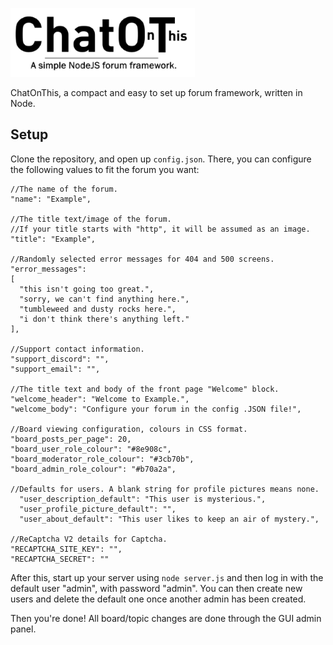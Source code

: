 ![Chatot Logo](small_logo.png)

ChatOnThis, a compact and easy to set up forum framework, written in Node.

## Setup
Clone the repository, and open up `config.json`. There, you can configure the following values to fit the forum you want:
```
//The name of the forum.
"name": "Example",

//The title text/image of the forum.
//If your title starts with "http", it will be assumed as an image.
"title": "Example",

//Randomly selected error messages for 404 and 500 screens.
"error_messages": 
[
  "this isn't going too great.",
  "sorry, we can't find anything here.",
  "tumbleweed and dusty rocks here.",
  "i don't think there's anything left."
],

//Support contact information.
"support_discord": "",
"support_email": "",

//The title text and body of the front page "Welcome" block.
"welcome_header": "Welcome to Example.",
"welcome_body": "Configure your forum in the config .JSON file!",

//Board viewing configuration, colours in CSS format.
"board_posts_per_page": 20,
"board_user_role_colour": "#8e908c",
"board_moderator_role_colour": "#3cb70b",
"board_admin_role_colour": "#b70a2a",

//Defaults for users. A blank string for profile pictures means none.
  "user_description_default": "This user is mysterious.",
  "user_profile_picture_default": "",
  "user_about_default": "This user likes to keep an air of mystery.",

//ReCaptcha V2 details for Captcha.
"RECAPTCHA_SITE_KEY": "",
"RECAPTCHA_SECRET": ""
```

After this, start up your server using `node server.js` and then log in with the default user "admin", with password "admin". You can then create new users and delete the default one once another admin has been created.

Then you're done! All board/topic changes are done through the GUI admin panel.
